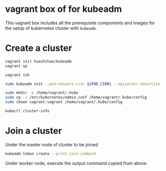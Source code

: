 # vagrant box of for kubeadm

This vagrant box includes all the prerequisite components and images for the setup of kubernetes cluster with `kubeadm`.

# Create a cluster

```sh
vagrant init huazhihao/kubeadm
vagrant up

vagrant ssh

sudo kubeadm init --pod-network-cidr ${POD_CIDR} --apiserver-advertise-address 10.8.8.10

sudo mkdir -p /home/vagrant/.kube
sudo cp -i /etc/kubernetes/admin.conf /home/vagrant/.kube/config
sudo chown vagrant:vagrant /home/vagrant/.kube/config

kubectl cluster-info
```

# Join a cluster

Under the master node of cluster to be joined

```sh
kubeadm token create --print-join-command
```

Under worker node, execute the output command copied from above.

